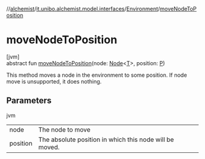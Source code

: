 //[alchemist](../../../index.md)/[it.unibo.alchemist.model.interfaces](../index.md)/[Environment](index.md)/[moveNodeToPosition](move-node-to-position.md)

# moveNodeToPosition

[jvm]\
abstract fun [moveNodeToPosition](move-node-to-position.md)(node: [Node](../-node/index.md)<[T](../-action/index.md)>, position: [P](../../it.unibo.alchemist.core.interfaces/-simulation/index.md))

This method moves a node in the environment to some position. If node move is unsupported, it does nothing.

## Parameters

jvm

| | |
|---|---|
| node | The node to move |
| position | The absolute position in which this node will be moved. |
